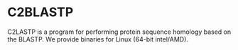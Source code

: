 # C2BLASTP
C2LASTP is a program for performing protein sequence homology based on the BLASTP. We provide binaries for Linux (64-bit intel/AMD).
